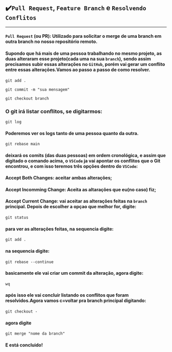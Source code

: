 ## ✔️`Pull Request`, `Feature Branch` e `Resolvendo Conflitos`
___
#### `Pull Request` (ou PR): Utilizado para solicitar o merge de uma branch em outra branch no nosso repositório remoto.
#### Supondo que há mais de uma pessoa trabalhando no mesmo projeto, as duas alteraram esse projeto(cada uma na sua `branch`), sendo assim precisamos subir essas alterações no `GitHub`, porém vai gerar um conflito entre essas alterações.Vamos ao passo a passo de como resolver.
```git
git add .
```
```git
git commit -m "sua mensagem"
```
```git
git checkout branch
```
### O git irá listar conflitos, se digitarmos:
```git
git log
```
#### Poderemos ver os logs tanto de uma pessoa quanto da outra.
```git
git rebase main
```
#### deixará os comits (das duas pessoas) em ordem cronológica, e assim que digitado o comando acima, o `VSCode` ja vai apontar os conflitos que o Git encontrou, e com isso teremos três opções dentro do `VSCode`:
#### **Accept Both Changes**: aceitar ambas alterações;
#### **Accept Incomming Change**: Aceita as altarações que eu(no caso) fiz;
#### **Accept Current Change**: vai aceitar as alterações feitas na `branch` principal. Depois de escolher a opçao que melhor for, digite:
```git
git status
```
#### para ver as alterações feitas, na sequencia digite:
```git
git add .
```
#### na sequencia digite:
```git
git rebase --continue
```
#### basicamente ele vai criar um commit da alteração, agora digite:
```git
wq
```
#### após isso ele vai concluir listando os conflitos que foram resolvidos.Agora vamos c=voltar pra branch principal digitando:
```git
git checkout -
```
#### agora digite
```git
git merge "nome da branch"
```
#### E está concluido!